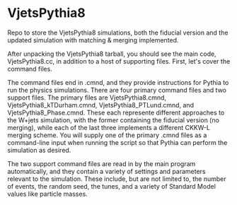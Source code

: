 # VjetsPythia8
Repo to store the VjetsPythia8 simulations, both the fiducial version and the updated simulation with matching &amp; merging implemented.

After unpacking the VjetsPythia8 tarball, you should see the main code, VjetsPythia8.cc, in addition to a host of supporting files.  First, let's cover the command files.

The command files end in .cmnd, and they provide instructions for Pythia to run the physics simulations.  There are four primary command files and two support files.  The primary files are VjetsPythia8.cmnd, VjetsPythia8_kTDurham.cmnd, VjetsPythia8_PTLund.cmnd, and VjetsPythia8_Phase.cmnd.  These each represente different approaches to the W+jets simulation, with the former containing the fiducial version (no merging), while each of the last three implements a different CKKW-L merging scheme.  You will supply one of the primary .cmnd files as a command-line input when running the script so that Pythia can perform the simulation as desired.

The two support command files are read in by the main program automatically, and they contain a variety of settings and parameters relevant to the simulation.  These include, but are not limited to, the number of events, the random seed, the tunes, and a variety of Standard Model values like particle masses.
